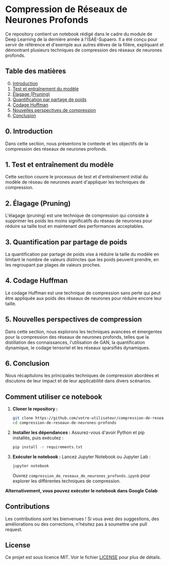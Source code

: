 # Compression de Réseaux de Neurones Profonds

Ce repository contient un notebook rédigé dans le cadre du module de Deep Learning de la dernière année à l'ISAE-Supaero. Il a été conçu pour servir de référence et d'exemple aux autres élèves de la filière, expliquant et démontrant plusieurs techniques de compression des réseaux de neurones profonds.

## Table des matières

0. [Introduction](#introduction)
1. [Test et entraînement du modèle](#1-test-et-entrainement-du-modèle)
2. [Élagage (Pruning)](#2-élagage-pruning)
3. [Quantification par partage de poids](#3-quantification-par-partage-de-poids)
4. [Codage Huffman](#4-codage-huffman)
5. [Nouvelles perspectives de compression](#5-nouvelles-perspectives-de-compression)
6. [Conclusion](#6-conclusion)

## 0. Introduction

Dans cette section, nous présentons le contexte et les objectifs de la compression des réseaux de neurones profonds.

## 1. Test et entraînement du modèle

Cette section couvre le processus de test et d'entraînement initial du modèle de réseau de neurones avant d'appliquer les techniques de compression.

## 2. Élagage (Pruning)

L'élagage (pruning) est une technique de compression qui consiste à supprimer les poids les moins significatifs du réseau de neurones pour réduire sa taille tout en maintenant des performances acceptables.

## 3. Quantification par partage de poids

La quantification par partage de poids vise à réduire la taille du modèle en limitant le nombre de valeurs distinctes que les poids peuvent prendre, en les regroupant par plages de valeurs proches.

## 4. Codage Huffman

Le codage Huffman est une technique de compression sans perte qui peut être appliquée aux poids des réseaux de neurones pour réduire encore leur taille.

## 5. Nouvelles perspectives de compression

Dans cette section, nous explorons les techniques avancées et émergentes pour la compression des réseaux de neurones profonds, telles que la distillation des connaissances, l'utilisation de GAN, la quantification dynamique, le codage tensoriel et les réseaux sparsifiés dynamiques.

## 6. Conclusion

Nous récapitulons les principales techniques de compression abordées et discutons de leur impact et de leur applicabilité dans divers scénarios.

## Comment utiliser ce notebook

1. **Cloner le repository :**
   ```bash
   git clone https://github.com/votre-utilisateur/compression-de-reseaux-de-neurones-profonds.git
   cd compression-de-reseaux-de-neurones-profonds
   ```

2. **Installer les dépendances :**
   Assurez-vous d'avoir Python et pip installés, puis exécutez :
   ```bash
   pip install -r requirements.txt
   ```

3. **Exécuter le notebook :**
   Lancez Jupyter Notebook ou Jupyter Lab :
   ```bash
   jupyter notebook
   ```
   Ouvrez `compression_de_reseaux_de_neurones_profonds.ipynb` pour explorer les différentes techniques de compression.

**Alternativement, vous pouvez exécuter le notebook dans Google Colab**


## Contributions

Les contributions sont les bienvenues ! Si vous avez des suggestions, des améliorations ou des corrections, n'hésitez pas à soumettre une pull request.

## License

Ce projet est sous licence MIT. Voir le fichier [LICENSE](LICENSE) pour plus de détails.